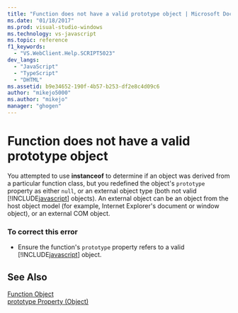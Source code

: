 ```yaml
---
title: "Function does not have a valid prototype object | Microsoft Docs"
ms.date: "01/18/2017"
ms.prod: visual-studio-windows
ms.technology: vs-javascript
ms.topic: reference
f1_keywords: 
  - "VS.WebClient.Help.SCRIPT5023"
dev_langs: 
  - "JavaScript"
  - "TypeScript"
  - "DHTML"
ms.assetid: b9e34652-190f-4b57-b253-df2e8c4d09c6
author: "mikejo5000"
ms.author: "mikejo"
manager: "ghogen"
---
```

# Function does not have a valid prototype object
You attempted to use **instanceof** to determine if an object was derived from a particular function class, but you redefined the object's `prototype` property as either `null`, or an external object type (both not valid [!INCLUDE[javascript](../../javascript/includes/javascript-md.md)] objects). An external object can be an object from the host object model (for example, Internet Explorer's document or window object), or an external COM object.  
  
### To correct this error  
  
- Ensure the function's `prototype` property refers to a valid [!INCLUDE[javascript](../../javascript/includes/javascript-md.md)] object.  
  
## See Also  
 [Function Object](../../javascript/reference/function-object-javascript.md)   
 [prototype Property (Object)](../../javascript/reference/prototype-property-object-javascript.md)